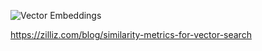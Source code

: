
![Vector Embeddings](https://miro.medium.com/v2/resize:fit:1100/format:webp/1*_XDfq2rwgYYSB1OgNh1bzw.png)

https://zilliz.com/blog/similarity-metrics-for-vector-search
